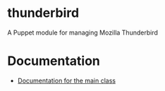 # thunderbird

A Puppet module for managing Mozilla Thunderbird

# Documentation

* [Documentation for the main class](manifests/init.pp)
